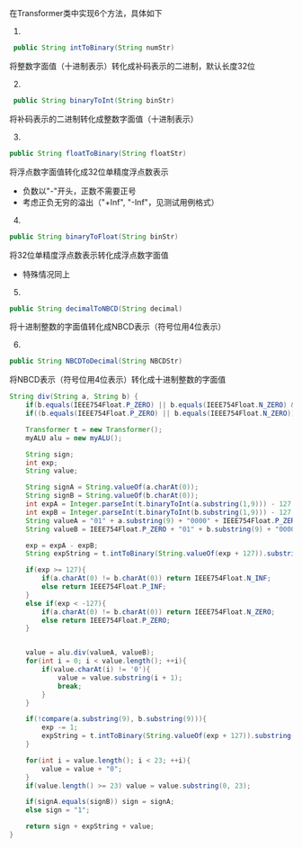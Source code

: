 在Transformer类中实现6个方法，具体如下

1. 

``` java
 public String intToBinary(String numStr) 
```

将整数字面值（十进制表示）转化成补码表示的二进制，默认长度32位

2.

``` java
 public String binaryToInt(String binStr)
```

将补码表示的二进制转化成整数字面值（十进制表示）

3.

```java
public String floatToBinary(String floatStr)
```

将浮点数字面值转化成32位单精度浮点数表示

- 负数以"-"开头，正数不需要正号
- 考虑正负无穷的溢出（"+Inf", "-Inf"，见测试用例格式）

4.

```java
public String binaryToFloat(String binStr)
```

将32位单精度浮点数表示转化成浮点数字面值

- 特殊情况同上

5. 

``` java
public String decimalToNBCD(String decimal)
```

将十进制整数的字面值转化成NBCD表示（符号位用4位表示）

6. 

``` java
public String NBCDToDecimal(String NBCDStr)
```

将NBCD表示（符号位用4位表示）转化成十进制整数的字面值





```java
String div(String a, String b) {
    if(b.equals(IEEE754Float.P_ZERO) || b.equals(IEEE754Float.N_ZERO) && !a.equals(IEEE754Float.P_ZERO)) throw new ArithmeticException();
    if((b.equals(IEEE754Float.P_ZERO) || b.equals(IEEE754Float.N_ZERO)) && (a.equals(IEEE754Float.P_ZERO) || a.equals(IEEE754Float.N_ZERO))) return IEEE754Float.NaN;

    Transformer t = new Transformer();
    myALU alu = new myALU();

    String sign;
    int exp;
    String value;

    String signA = String.valueOf(a.charAt(0));
    String signB = String.valueOf(b.charAt(0));
    int expA = Integer.parseInt(t.binaryToInt(a.substring(1,9))) - 127;
    int expB = Integer.parseInt(t.binaryToInt(b.substring(1,9))) - 127;
    String valueA = "01" + a.substring(9) + "0000" + IEEE754Float.P_ZERO;
    String valueB = IEEE754Float.P_ZERO + "01" + b.substring(9) + "0000";

    exp = expA - expB;
    String expString = t.intToBinary(String.valueOf(exp + 127)).substring(24);

    if(exp >= 127){
        if(a.charAt(0) != b.charAt(0)) return IEEE754Float.N_INF;
        else return IEEE754Float.P_INF;
    }
    else if(exp < -127){
        if(a.charAt(0) != b.charAt(0)) return IEEE754Float.N_ZERO;
        else return IEEE754Float.P_ZERO;
    }


    value = alu.div(valueA, valueB);
    for(int i = 0; i < value.length(); ++i){
        if(value.charAt(i) != '0'){
            value = value.substring(i + 1);
            break;
        }
    }

    if(!compare(a.substring(9), b.substring(9))){
        exp -= 1;
        expString = t.intToBinary(String.valueOf(exp + 127)).substring(24);
    }

    for(int i = value.length(); i < 23; ++i){
        value = value + "0";
    }
    if(value.length() >= 23) value = value.substring(0, 23);

    if(signA.equals(signB)) sign = signA;
    else sign = "1";

    return sign + expString + value;
}
```

